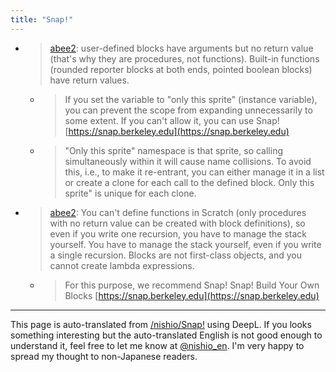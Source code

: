 ```yaml
---
title: "Snap!"
---
```


- > [abee2](https://twitter.com/abee2/status/1371293853358039040): user-defined blocks have arguments but no return value (that's why they are procedures, not functions). Built-in functions (rounded reporter blocks at both ends, pointed boolean blocks) have return values.
    - > If you set the variable to "only this sprite" (instance variable), you can prevent the scope from expanding unnecessarily to some extent. If you can't allow it, you can use Snap! [https://snap.berkeley.edu](https://snap.berkeley.edu)
    - > "Only this sprite" namespace is that sprite, so calling simultaneously within it will cause name collisions. To avoid this, i.e., to make it re-entrant, you can either manage it in a list or create a clone for each call to the defined block. Only this sprite" is unique for each clone.

- > [abee2](https://twitter.com/abee2/status/1348885973078183938): You can't define functions in Scratch (only procedures with no return value can be created with block definitions), so even if you write one recursion, you have to manage the stack yourself. You have to manage the stack yourself, even if you write a single recursion. Blocks are not first-class objects, and you cannot create lambda expressions.
    - > For this purpose, we recommend Snap! Snap! Build Your Own Blocks [https://snap.berkeley.edu](https://snap.berkeley.edu)

---
This page is auto-translated from [/nishio/Snap!](https://scrapbox.io/nishio/Snap!) using DeepL. If you looks something interesting but the auto-translated English is not good enough to understand it, feel free to let me know at [@nishio_en](https://twitter.com/nishio_en). I'm very happy to spread my thought to non-Japanese readers.